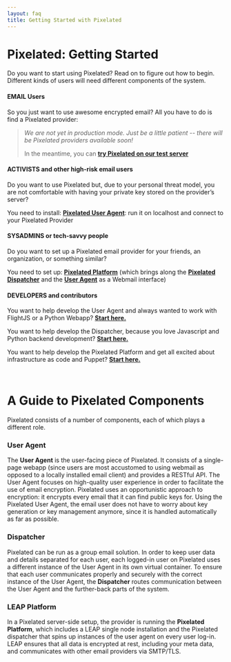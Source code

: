 ```yaml
---
layout: faq
title: Getting Started with Pixelated
---
```

Pixelated: Getting Started
======================

Do you want to start using Pixelated? Read on to figure out how to begin. Different kinds of users will need different components of the system.

#### EMAIL Users
So you just want to use awesome encrypted email? 
All you have to do is find a Pixelated provider:

> *We are not yet in production mode. Just be a little patient -- there will be Pixelated providers available soon!*
>
> In the meantime, you can [**try Pixelated on our test server**][1]


#### ACTIVISTS and other high-risk email users
Do you want to use Pixelated but, due to your personal threat model, you are not comfortable with having your private key stored on the provider’s server?

You need to install: [**Pixelated User Agent**][2]: run it on localhost and connect to your Pixelated Provider

#### SYSADMINS or tech-savvy people

Do you want to set up a Pixelated email provider for your friends, an organization, or something similar?

You need to set up: [**Pixelated Platform**][3] (which brings along the [**Pixelated Dispatcher**][4] and the [**User Agent**][2] as a Webmail interface)

#### DEVELOPERS and contributors

You want to help develop the User Agent and always wanted to work with FlightJS or a Python Webapp?
[**Start here.**][2]

You want to help develop the Dispatcher, because you love Javascript and Python backend development?
[**Start here.**][4]

You want to help develop the Pixelated Platform and get all excited about infrastructure as code and Puppet?
[**Start here.**][3]

<br />

A Guide to Pixelated Components
===============================

Pixelated consists of a number of components, each of which plays a different role.

### User Agent
The **User Agent** is the user-facing piece of Pixelated. It consists of a single-page webapp (since users are most accustomed to using webmail as opposed to a locally installed email client) and provides a RESTful API. The User Agent focuses on high-quality user experience in order to facilitate the use of email encryption. Pixelated uses an opportunistic approach to encryption: it encrypts every email that it can find public keys for. 
Using the Pixelated User Agent, the email user does not have to worry about key generation or key management anymore, since it is handled automatically as far as possible.

### Dispatcher
Pixelated can be run as a group email solution. In order to keep user data and details separated for each user, each logged-in user on Pixelated uses a different instance of the User Agent in its own virtual container. To ensure that each user communicates properly and securely with the correct instance of the User Agent, the **Dispatcher** routes communication between the User Agent and the further-back parts of the system. 

### LEAP Platform
In a Pixelated server-side setup, the provider is running the **Pixelated Platform**, which includes a LEAP single node installation and the Pixelated dispatcher that spins up instances of the user agent on every user log-in. LEAP ensures that all data is encrypted at rest, including your meta data, and communicates with other email providers via SMTP/TLS.


[1]: http://try.pixelated-project.org:8080
[2]: https://github.com/pixelated-project/pixelated-user-agent
[3]: https://github.com/pixelated-project/pixelated-platform
[4]: https://github.com/pixelated-project/pixelated-dispatcher